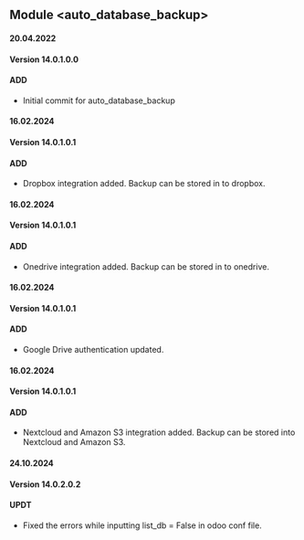 ## Module <auto_database_backup>

#### 20.04.2022
#### Version 14.0.1.0.0
#### ADD
- Initial commit for auto_database_backup

#### 16.02.2024
#### Version 14.0.1.0.1
#### ADD
- Dropbox integration added. Backup can be stored in to dropbox.

#### 16.02.2024
#### Version 14.0.1.0.1
#### ADD
- Onedrive integration added. Backup can be stored in to onedrive.

#### 16.02.2024
#### Version 14.0.1.0.1
#### ADD
- Google Drive authentication updated.

#### 16.02.2024
#### Version 14.0.1.0.1
#### ADD
- Nextcloud and Amazon S3 integration added. Backup can be stored into Nextcloud and Amazon S3.

#### 24.10.2024
#### Version 14.0.2.0.2
#### UPDT
-  Fixed the errors while inputting list_db = False in odoo conf file.
